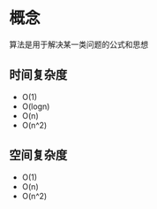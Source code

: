 # 概念
算法是用于解决某一类问题的公式和思想  

## 时间复杂度
- O(1)
- O(logn)
- O(n)
- O(n^2)

## 空间复杂度
- O(1)
- O(n)
- O(n^2)